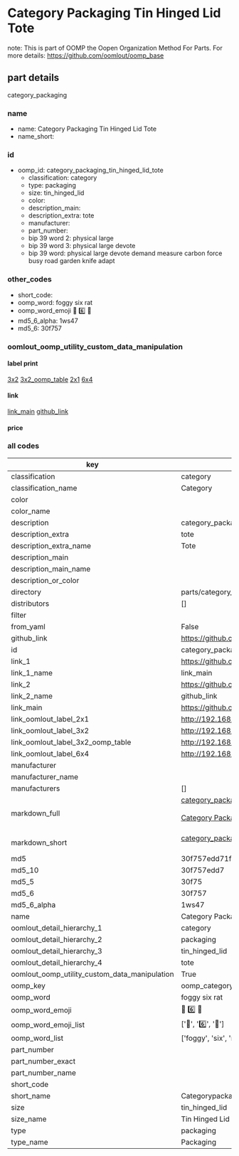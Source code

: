 # Category Packaging Tin Hinged Lid Tote  

note: This is part of OOMP the Oopen Organization Method For Parts. For more details: https://github.com/oomlout/oomp_base

##  part details



category_packaging

### name
* name: Category Packaging Tin Hinged Lid Tote
* name_short: 
### id
* oomp_id: category_packaging_tin_hinged_lid_tote
  * classification: category
  * type: packaging
  * size: tin_hinged_lid
  * color: 
  * description_main: 
  * description_extra: tote
  * manufacturer: 
  * part_number: 
  * bip 39 word 2: physical large
  * bip 39 word 3: physical large devote
  * bip 39 word: physical large devote demand measure carbon force busy road garden knife adapt

### other_codes
* short_code: 
* oomp_word: foggy six rat
* oomp_word_emoji :foggy: :six: :rat:
* md5_6_alpha: 1ws47
* md5_6: 30f757






### oomlout_oomp_utility_custom_data_manipulation
#### label print
[3x2](http://192.168.1.245:1112/?label=oomp%201ws47)
[3x2_oomp_table](http://192.168.1.107:1112/?label=oomp%201ws47)
[2x1](http://192.168.1.242:1112/?label=oomp%201ws47)
[6x4](http://192.168.1.55:1112/?label=oomp%201ws47)    

#### link

[link_main](https://github.com/oomlout/oomlout_oomp_current_version_messy/tree/main/parts/category_packaging_tin_hinged_lid_tote) [github_link](https://github.com/oomlout/oomlout_oomp_part_src/tree/main/parts/category_packaging_tin_hinged_lid_tote)                             

#### price







### all codes 
| key | value |  
| --- | --- |  
| classification | category |  
| classification_name | Category |  
| color |  |  
| color_name |  |  
| description | category_packaging |  
| description_extra | tote |  
| description_extra_name | Tote |  
| description_main |  |  
| description_main_name |  |  
| description_or_color |   |  
| directory | parts/category_packaging_tin_hinged_lid_tote |  
| distributors | [] |  
| filter |  |  
| from_yaml | False |  
| github_link | https://github.com/oomlout/oomlout_oomp_part_src/tree/main/parts/category_packaging_tin_hinged_lid_tote |  
| id | category_packaging_tin_hinged_lid_tote |  
| link_1 | https://github.com/oomlout/oomlout_oomp_current_version_messy/tree/main/parts/category_packaging_tin_hinged_lid_tote |  
| link_1_name | link_main |  
| link_2 | https://github.com/oomlout/oomlout_oomp_part_src/tree/main/parts/category_packaging_tin_hinged_lid_tote |  
| link_2_name | github_link |  
| link_main | https://github.com/oomlout/oomlout_oomp_current_version_messy/tree/main/parts/category_packaging_tin_hinged_lid_tote |  
| link_oomlout_label_2x1 | http://192.168.1.242:1112/?label=oomp%201ws47 |  
| link_oomlout_label_3x2 | http://192.168.1.245:1112/?label=oomp%201ws47 |  
| link_oomlout_label_3x2_oomp_table | http://192.168.1.107:1112/?label=oomp%201ws47 |  
| link_oomlout_label_6x4 | http://192.168.1.55:1112/?label=oomp%201ws47 |  
| manufacturer |  |  
| manufacturer_name |  |  
| manufacturers | [] |  
| markdown_full | [category_packaging_tin_hinged_lid_tote](https://github.com/oomlout/oomlout_oomp_current_version_messy/tree/main/parts/category_packaging_tin_hinged_lid_tote)<br>[](https://github.com/oomlout/oomlout_oomp_current_version_messy/tree/main/parts/category_packaging_tin_hinged_lid_tote)<br>[Category Packaging Tin Hinged Lid Tote](https://github.com/oomlout/oomlout_oomp_current_version_messy/tree/main/parts/category_packaging_tin_hinged_lid_tote)<br><br> |  
| markdown_short | [category_packaging_tin_hinged_lid_tote](https://github.com/oomlout/oomlout_oomp_current_version_messy/tree/main/parts/category_packaging_tin_hinged_lid_tote)<br><br> |  
| md5 | 30f757edd71f2b6089c4f3a2799f4d1f |  
| md5_10 | 30f757edd7 |  
| md5_5 | 30f75 |  
| md5_6 | 30f757 |  
| md5_6_alpha | 1ws47 |  
| name | Category Packaging Tin Hinged Lid Tote |  
| oomlout_detail_hierarchy_1 | category |  
| oomlout_detail_hierarchy_2 | packaging |  
| oomlout_detail_hierarchy_3 | tin_hinged_lid |  
| oomlout_detail_hierarchy_4 | tote |  
| oomlout_oomp_utility_custom_data_manipulation | True |  
| oomp_key | oomp_category_packaging_tin_hinged_lid_tote |  
| oomp_word | foggy six rat |  
| oomp_word_emoji | :foggy: :six: :rat: |  
| oomp_word_emoji_list | [':foggy:', ':six:', ':rat:'] |  
| oomp_word_list | ['foggy', 'six', 'rat'] |  
| part_number |  |  
| part_number_exact |  |  
| part_number_name |  |  
| short_code |  |  
| short_name | Categorypackaging |  
| size | tin_hinged_lid |  
| size_name | Tin Hinged Lid |  
| type | packaging |  
| type_name | Packaging |  
